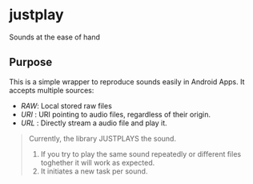 # justplay

Sounds at the ease of hand

## Purpose

This is a simple wrapper to reproduce sounds easily in Android Apps.
It accepts multiple sources:
* _RAW_: Local stored raw files
* _URI_ : URI pointing to audio files, regardless of their origin.
* _URL_ : Directly stream a audio file and play it.

> Currently, the library JUSTPLAYS the sound.
>   1. If you try to play the same sound repeatedly or different files toghether it will work as expected.
>   2. It initiates a new task per sound.


